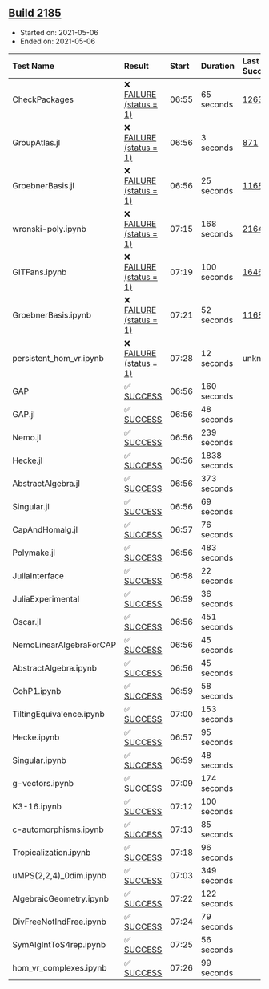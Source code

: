 ## [Build 2185](https://oscarci.mathematik.uni-kl.de/job/oscar-stable/2185/)

* Started on: 2021-05-06
* Ended on: 2021-05-06

| Test Name    | Result | Start | Duration | Last Success | First Failure |
|:-------------|:-------|:------|:---------|:-------------|:--------------|
| CheckPackages | ❌ [FAILURE (status = 1)](https://oscarci.mathematik.uni-kl.de/job/oscar-stable/2185/artifact/logs/build-2185/CheckPackages.log) | 06:55 | 65 seconds | [1263](https://oscarci.mathematik.uni-kl.de/job/oscar-stable/1263/) | [1264](https://oscarci.mathematik.uni-kl.de/job/oscar-stable/1264/) |
| GroupAtlas.jl | ❌ [FAILURE (status = 1)](https://oscarci.mathematik.uni-kl.de/job/oscar-stable/2185/artifact/logs/build-2185/GroupAtlas.jl.log) | 06:56 | 3 seconds | [871](https://oscarci.mathematik.uni-kl.de/job/oscar-stable/871/) | [872](https://oscarci.mathematik.uni-kl.de/job/oscar-stable/872/) |
| GroebnerBasis.jl | ❌ [FAILURE (status = 1)](https://oscarci.mathematik.uni-kl.de/job/oscar-stable/2185/artifact/logs/build-2185/GroebnerBasis.jl.log) | 06:56 | 25 seconds | [1168](https://oscarci.mathematik.uni-kl.de/job/oscar-stable/1168/) | [1169](https://oscarci.mathematik.uni-kl.de/job/oscar-stable/1169/) |
| wronski-poly.ipynb | ❌ [FAILURE (status = 1)](https://oscarci.mathematik.uni-kl.de/job/oscar-stable/2185/artifact/logs/build-2185/wronski-poly.ipynb.log) | 07:15 | 168 seconds | [2164](https://oscarci.mathematik.uni-kl.de/job/oscar-stable/2164/) | [2165](https://oscarci.mathematik.uni-kl.de/job/oscar-stable/2165/) |
| GITFans.ipynb | ❌ [FAILURE (status = 1)](https://oscarci.mathematik.uni-kl.de/job/oscar-stable/2185/artifact/logs/build-2185/GITFans.ipynb.log) | 07:19 | 100 seconds | [1646](https://oscarci.mathematik.uni-kl.de/job/oscar-stable/1646/) | [1647](https://oscarci.mathematik.uni-kl.de/job/oscar-stable/1647/) |
| GroebnerBasis.ipynb | ❌ [FAILURE (status = 1)](https://oscarci.mathematik.uni-kl.de/job/oscar-stable/2185/artifact/logs/build-2185/GroebnerBasis.ipynb.log) | 07:21 | 52 seconds | [1168](https://oscarci.mathematik.uni-kl.de/job/oscar-stable/1168/) | [1169](https://oscarci.mathematik.uni-kl.de/job/oscar-stable/1169/) |
| persistent_hom_vr.ipynb | ❌ [FAILURE (status = 1)](https://oscarci.mathematik.uni-kl.de/job/oscar-stable/2185/artifact/logs/build-2185/persistent_hom_vr.ipynb.log) | 07:28 | 12 seconds | unknown | unknown |
| GAP | ✅ [SUCCESS](https://oscarci.mathematik.uni-kl.de/job/oscar-stable/2185/artifact/logs/build-2185/GAP.log) | 06:56 | 160 seconds |  |  |
| GAP.jl | ✅ [SUCCESS](https://oscarci.mathematik.uni-kl.de/job/oscar-stable/2185/artifact/logs/build-2185/GAP.jl.log) | 06:56 | 48 seconds |  |  |
| Nemo.jl | ✅ [SUCCESS](https://oscarci.mathematik.uni-kl.de/job/oscar-stable/2185/artifact/logs/build-2185/Nemo.jl.log) | 06:56 | 239 seconds |  |  |
| Hecke.jl | ✅ [SUCCESS](https://oscarci.mathematik.uni-kl.de/job/oscar-stable/2185/artifact/logs/build-2185/Hecke.jl.log) | 06:56 | 1838 seconds |  |  |
| AbstractAlgebra.jl | ✅ [SUCCESS](https://oscarci.mathematik.uni-kl.de/job/oscar-stable/2185/artifact/logs/build-2185/AbstractAlgebra.jl.log) | 06:56 | 373 seconds |  |  |
| Singular.jl | ✅ [SUCCESS](https://oscarci.mathematik.uni-kl.de/job/oscar-stable/2185/artifact/logs/build-2185/Singular.jl.log) | 06:56 | 69 seconds |  |  |
| CapAndHomalg.jl | ✅ [SUCCESS](https://oscarci.mathematik.uni-kl.de/job/oscar-stable/2185/artifact/logs/build-2185/CapAndHomalg.jl.log) | 06:57 | 76 seconds |  |  |
| Polymake.jl | ✅ [SUCCESS](https://oscarci.mathematik.uni-kl.de/job/oscar-stable/2185/artifact/logs/build-2185/Polymake.jl.log) | 06:56 | 483 seconds |  |  |
| JuliaInterface | ✅ [SUCCESS](https://oscarci.mathematik.uni-kl.de/job/oscar-stable/2185/artifact/logs/build-2185/JuliaInterface.log) | 06:58 | 22 seconds |  |  |
| JuliaExperimental | ✅ [SUCCESS](https://oscarci.mathematik.uni-kl.de/job/oscar-stable/2185/artifact/logs/build-2185/JuliaExperimental.log) | 06:59 | 36 seconds |  |  |
| Oscar.jl | ✅ [SUCCESS](https://oscarci.mathematik.uni-kl.de/job/oscar-stable/2185/artifact/logs/build-2185/Oscar.jl.log) | 06:56 | 451 seconds |  |  |
| NemoLinearAlgebraForCAP | ✅ [SUCCESS](https://oscarci.mathematik.uni-kl.de/job/oscar-stable/2185/artifact/logs/build-2185/NemoLinearAlgebraForCAP.log) | 06:56 | 45 seconds |  |  |
| AbstractAlgebra.ipynb | ✅ [SUCCESS](https://oscarci.mathematik.uni-kl.de/job/oscar-stable/2185/artifact/logs/build-2185/AbstractAlgebra.ipynb.log) | 06:56 | 45 seconds |  |  |
| CohP1.ipynb | ✅ [SUCCESS](https://oscarci.mathematik.uni-kl.de/job/oscar-stable/2185/artifact/logs/build-2185/CohP1.ipynb.log) | 06:59 | 58 seconds |  |  |
| TiltingEquivalence.ipynb | ✅ [SUCCESS](https://oscarci.mathematik.uni-kl.de/job/oscar-stable/2185/artifact/logs/build-2185/TiltingEquivalence.ipynb.log) | 07:00 | 153 seconds |  |  |
| Hecke.ipynb | ✅ [SUCCESS](https://oscarci.mathematik.uni-kl.de/job/oscar-stable/2185/artifact/logs/build-2185/Hecke.ipynb.log) | 06:57 | 95 seconds |  |  |
| Singular.ipynb | ✅ [SUCCESS](https://oscarci.mathematik.uni-kl.de/job/oscar-stable/2185/artifact/logs/build-2185/Singular.ipynb.log) | 06:59 | 48 seconds |  |  |
| g-vectors.ipynb | ✅ [SUCCESS](https://oscarci.mathematik.uni-kl.de/job/oscar-stable/2185/artifact/logs/build-2185/g-vectors.ipynb.log) | 07:09 | 174 seconds |  |  |
| K3-16.ipynb | ✅ [SUCCESS](https://oscarci.mathematik.uni-kl.de/job/oscar-stable/2185/artifact/logs/build-2185/K3-16.ipynb.log) | 07:12 | 100 seconds |  |  |
| c-automorphisms.ipynb | ✅ [SUCCESS](https://oscarci.mathematik.uni-kl.de/job/oscar-stable/2185/artifact/logs/build-2185/c-automorphisms.ipynb.log) | 07:13 | 85 seconds |  |  |
| Tropicalization.ipynb | ✅ [SUCCESS](https://oscarci.mathematik.uni-kl.de/job/oscar-stable/2185/artifact/logs/build-2185/Tropicalization.ipynb.log) | 07:18 | 96 seconds |  |  |
| uMPS(2,2,4)_0dim.ipynb | ✅ [SUCCESS](https://oscarci.mathematik.uni-kl.de/job/oscar-stable/2185/artifact/logs/build-2185/uMPS-2-2-4-_0dim.ipynb.log) | 07:03 | 349 seconds |  |  |
| AlgebraicGeometry.ipynb | ✅ [SUCCESS](https://oscarci.mathematik.uni-kl.de/job/oscar-stable/2185/artifact/logs/build-2185/AlgebraicGeometry.ipynb.log) | 07:22 | 122 seconds |  |  |
| DivFreeNotIndFree.ipynb | ✅ [SUCCESS](https://oscarci.mathematik.uni-kl.de/job/oscar-stable/2185/artifact/logs/build-2185/DivFreeNotIndFree.ipynb.log) | 07:24 | 79 seconds |  |  |
| SymAlgIntToS4rep.ipynb | ✅ [SUCCESS](https://oscarci.mathematik.uni-kl.de/job/oscar-stable/2185/artifact/logs/build-2185/SymAlgIntToS4rep.ipynb.log) | 07:25 | 56 seconds |  |  |
| hom_vr_complexes.ipynb | ✅ [SUCCESS](https://oscarci.mathematik.uni-kl.de/job/oscar-stable/2185/artifact/logs/build-2185/hom_vr_complexes.ipynb.log) | 07:26 | 99 seconds |  |  |
